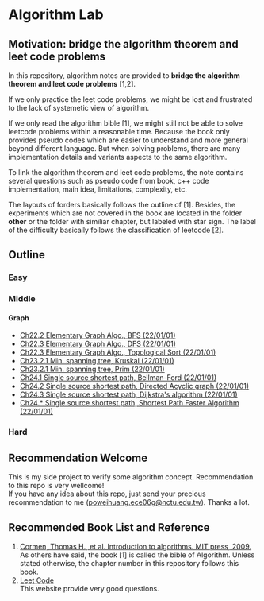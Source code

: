 ﻿# Algorithm Lab

## Motivation: **bridge the algorithm theorem and leet code problems** 
In this repository, algorithm notes are provided to **bridge the algorithm theorem and leet code problems** [1,2].

If we only practice the leet code problems, we might be lost and frustrated to the lack of systemetic view of algorithm.

If we only read the algorithm bible [1], we might still not be able to solve leetcode problems within a reasonable time. Because the book only provides pseudo codes which are easier to understand and more general beyond different language. But when solving problems, there are many implementation details and variants aspects to the same algorithm. 

To link the algorithm theorem and leet code problems, the note contains several questions such as pseudo code from book, c++ code implementation, main idea,  limitations, complexity, etc.

The layouts of forders basically follows the outline of [1]. Besides, the experiments which are not covered in the book are located in the folder **other** or the folder with similiar chapter, but labeled with star sign. The label of the difficulty basically follows the classification of leetcode [2].

## Outline  

### Easy


### Middle
#### Graph
- [Ch22.2 Elementary Graph Algo., BFS (22/01/01)](/Ch24_single_source_shortest_paths/1_middle_Bellman_Ford)  
- [Ch22.3 Elementary Graph Algo., DFS (22/01/01)](/Ch24_single_source_shortest_paths/1_middle_Bellman_Ford)  
- [Ch22.3 Elementary Graph Algo., Topological Sort (22/01/01)](/Ch24_single_source_shortest_paths/1_middle_Bellman_Ford)  
- [Ch23.2.1 Min. spanning tree, Kruskal (22/01/01)](/Ch24_single_source_shortest_paths/1_middle_Bellman_Ford)  
- [Ch23.2.1 Min. spanning tree, Prim (22/01/01)](/Ch24_single_source_shortest_paths/1_middle_Bellman_Ford)  
- [Ch24.1 Single source shortest path, Bellman-Ford (22/01/01)](/Ch24_single_source_shortest_paths/1_middle_Bellman_Ford)  
- [Ch24.2 Single source shortest path, Directed Acyclic graph (22/01/01)](/Ch24_single_source_shortest_paths/2_middle_DirectedAcyclicGraph)  
- [Ch24.3 Single source shortest path, Dijkstra's algorithm (22/01/01)](/Ch24_single_source_shortest_paths/3_middle_Dijkstra)  
- [Ch24.* Single source shortest path, Shortest Path Faster Algorithm (22/01/01)](/Ch24_single_source_shortest_paths/other_middle_SPFA)  


### Hard  

## Recommendation Welcome
This is my side project to verify some algorithm concept. Recommendation to this repo is very wellcome!  
If you have any idea about this repo, just send your precious recommendation to me (poweihuang.ece06g@nctu.edu.tw). Thanks a lot.

## Recommended Book List and Reference
1. [Cormen, Thomas H., et al. Introduction to algorithms. MIT press, 2009.](https://edutechlearners.com/download/Introduction_to_algorithms-3rd%20Edition.pdf)  
As others have said, the book [1] is called the bible of Algorithm. Unless stated otherwise, the chapter number in this repository follows this book.
2. [Leet Code](https://leetcode.com/)  
This website provide very good questions.